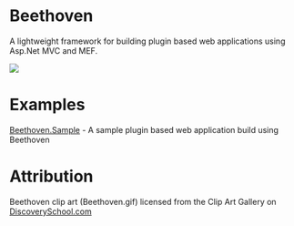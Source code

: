 # Beethoven
A lightweight framework for building plugin based web applications using Asp.Net MVC and MEF.

[<img src="https://img.shields.io/nuget/v/Beethoven.svg">](https://www.nuget.org/packages/Beethoven)

# Examples
[Beethoven.Sample](https://github.com/spartanbeg/Beethoven) - A sample plugin based web application build using Beethoven

# Attribution
Beethoven  clip art (Beethoven.gif) licensed from the Clip Art Gallery on [DiscoverySchool.com](DiscoverySchool.com)
